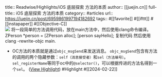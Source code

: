 title:: Readwise/Highlights/iOS 底层探索 方法的本质
author:: [[juejin.cn]]
full-title:: iOS 底层探索 方法的本质
category:: #articles
url:: https://juejin.cn/post/6959861997194182692
tags:: #[[favorite]] #[[ifttt]] #[[instapaper]] #[[Objective-C]]  
![](https://readwise-assets.s3.amazonaws.com/static/images/article2.74d541386bbf.png)
将一段简单的方法调用代码，放在main方法中，然后使用clang命令编译。 ZPerson *person = [ZPerson alloc]; [person sayHello]; 复制代码 然后使用clang -rewrite-objc main.

- OC方法的本质就是通过`objc_msgSend`来发送消息。 `objc_msgSend`包含有方法的调用的两个隐藏参数：`self（消息接受者）`和`sel（方法编号）`。 `sel_registerName`等同于oc中的`@selector()`，可以根据传进的方法名得到一个`sel`。 ([View Highlight](https://read.readwise.io/read/01hq7bvqehmsynmm5pf2wr7fhq)) #Highlight #[[2024-02-22]]
